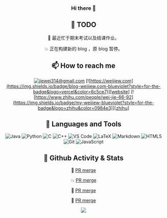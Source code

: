 <div align="center">

### Hi there 👋


</div>

<!-- 

Here are some ideas to get you started:

- 🔭 I’m currently working on ...
- 🌱 I’m currently learning ...
- 👯 I’m looking to collaborate on ...
- 🤔 I’m looking for help with ...
- 💬 Ask me about ...
- 📫 How to reach me: ...
- 😄 Pronouns: ...
- ⚡ Fun fact: ...
 -->

<div align="center">

## 🎯 TODO

🙏 最近忙于期末考试以及结课作业。

💥 正在构建新的 blog ，原 blog 暂停。

## 📫 How to reach me

[![jiewei314@gmail.com](https://img.shields.io/badge/email-jiewei314@gmail.com-blueviolet?style=for-the-badge&logo=google&color=fd79a8)](mailto:jiewei314@gmail.com)
[![https://weijiew.com](https://img.shields.io/badge/blog-weijiew.com-blueviolet?style=for-the-badge&logo=vercel&color=6c5ce7)][website]
[![https://www.zhihu.com/people/wei-jie-66-92](https://img.shields.io/badge/my-weijiew-blueviolet?style=for-the-badge&logo=zhihu&color=0984e3)][zhihu]

## 🔨 Languages and Tools 

![Java](https://img.shields.io/badge/java-%23ED8B00.svg?&style=for-the-badge&logo=java&logoColor=white)
![Python](https://img.shields.io/badge/python-%233776AB.svg?&style=for-the-badge&logo=python&logoColor=white)
![C](https://img.shields.io/badge/C-%23A8B9CC.svg?&style=for-the-badge&logo=c&logoColor=black)
![C++](https://img.shields.io/badge/c++-%2300599C.svg?&style=for-the-badge&logo=c%2b%2b&logoColor=white)
![VS Code](https://img.shields.io/badge/Visual%20Studio%20Code-%23007ACC.svg?&style=for-the-badge&logo=visual-studio-code&logoColor=white)
![LaTeX](https://img.shields.io/badge/latex-%23008080.svg?&style=for-the-badge&logo=latex&logoColor=white)
![Markdown](https://img.shields.io/badge/markdown-%23000000.svg?&style=for-the-badge&logo=markdown&logoColor=white)
![HTML5](https://img.shields.io/badge/html5%20-%23E34F26.svg?&style=for-the-badge&logo=html5&logoColor=white)
![Git](https://img.shields.io/badge/git-%23f05032.svg?&style=for-the-badge&logo=git&logoColor=white)
![JavaScript](https://img.shields.io/badge/javascript-%23F7DF1E.svg?&style=for-the-badge&logo=javascript&logoColor=black&labelColor=f7df1e)

<!-- ![Pytorch](https://img.shields.io/badge/pytorch-%23EE4C2C.svg?&style=for-the-badge&logo=pytorch&logoColor=white) -->
<!-- ![Docker](https://img.shields.io/badge/Docker-%232496ED.svg?&style=for-the-badge&logo=docker&logoColor=white) -->
<!-- ![Arch Linux](https://img.shields.io/badge/Arch%20Linux-%231793D1.svg?&style=for-the-badge&logo=arch-linux&logoColor=white) -->
<!-- ![Vuetify](https://img.shields.io/badge/vuetify-%231867c0.svg?&style=for-the-badge&logo=vuetify&logoColor=white) -->
<!-- ![CSS3](https://img.shields.io/badge/css3%20-%231572B6.svg?&style=for-the-badge&logo=css3&logoColor=white) -->
<!-- ![Material UI](https://img.shields.io/badge/material%20ui%20-%230081CB.svg?&style=for-the-badge&logo=material-ui&logoColor=white) -->
<!-- ![Neovim](https://img.shields.io/badge/Neovim-%2357A143.svg?&style=for-the-badge&logo=neovim&logoColor=white) -->
<!-- ![Node.js](https://img.shields.io/badge/node.js%20-%2343853D.svg?&style=for-the-badge&logo=node.js&logoColor=white) -->
<!-- ![VueJS](https://img.shields.io/badge/vuejs%20-%2335495e.svg?&style=for-the-badge&logo=vue.js&logoColor=%234FC08D) -->
<!-- ![Django](https://img.shields.io/badge/django%20-%23092E20.svg?&style=for-the-badge&logo=django&logoColor=white) -->
<!-- ![React](https://img.shields.io/badge/react%20-%2320232a.svg?&style=for-the-badge&logo=react&logoColor=%2361DAFB) -->
<!-- ![RUST](https://img.shields.io/badge/rust-%23000000.svg?&style=for-the-badge&logo=rust&logoColor=white) -->
<!-- ![Shell Script](https://img.shields.io/badge/shell_script%20-%23121011.svg?&style=for-the-badge&logo=gnu-bash&logoColor=white) -->
<!-- ![Next.js](https://img.shields.io/badge/next.js-%23000000.svg?&style=for-the-badge&logo=next.js&logoColor=white) -->


## 🎨 Github Activity & Stats

 🚗 [PR merge](https://github.com/heibaiying/BigData-Notes/commit/78397d938c3ce1c3613a25e9febece0988aa0e3a)

 💥 [PR merge](https://github.com/missing-semester-cn/missing-semester-cn.github.io/commit/752dad74cd816a5e6df088fff7b76df9d2f383bf)

 🍳 [PR merge](https://github.com/moranzcw/Computer-Networking-A-Top-Down-Approach-NOTES/commit/74febe3c3bbc81e23786a664639b347f3c985f55)

 🥞 [PR merge](https://github.com/labuladong/fucking-algorithm/commit/0c57a909e3aeb90bdfc4b51f203196cb00f36f71) 

![](https://github-readme-stats.vercel.app/api?username=weijiew)

</div>



[website]: https://weijiew.com
[email]: mailto:jiewei314@gmail.com
[zhihu]: https://weijiew.com